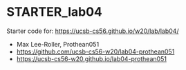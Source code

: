 # STARTER_lab04

Starter code for: <https://ucsb-cs56.github.io/w20/lab/lab04/>

* Max Lee-Roller, Prothean051
* <https://github.com/ucsb-cs56-w20/lab04-prothean051>
* <https://ucsb-cs56-w20.github.io/lab04-prothean051>

